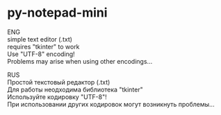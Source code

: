 # py-notepad-mini  


ENG  
    simple text editor (.txt)  
    requires "tkinter" to work  
    Use "UTF-8" encoding!  
    Problems may arise when using other encodings...  

RUS  
    Простой текстовый редактор (.txt)  
    Для работы неодходима библиотека  "tkinter"  
    Используйте кодировку "UTF-8"!   
    При использовании других кодировок могут возникнуть проблемы...  
